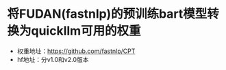 # 将FUDAN(fastnlp)的预训练bart模型转换为quickllm可用的权重
- 权重地址：https://github.com/fastnlp/CPT
- hf地址：分v1.0和v2.0版本